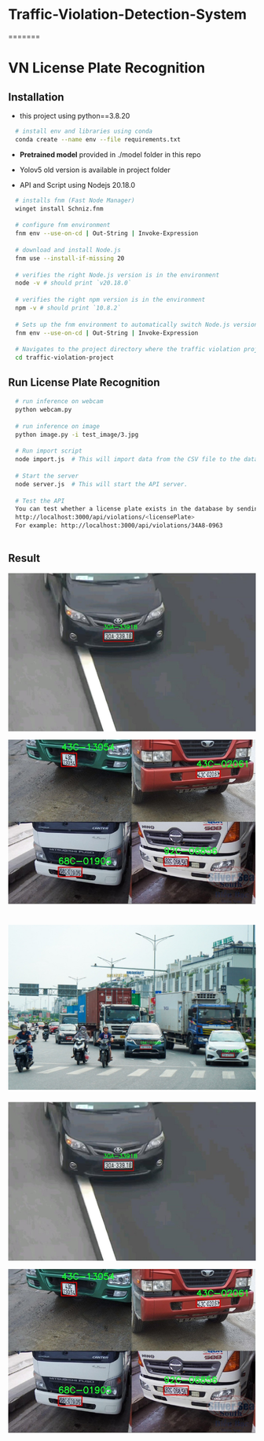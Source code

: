 # Traffic-Violation-Detection-System
=======
# VN License Plate Recognition

## Installation
- this project using python==3.8.20
```bash
  # install env and libraries using conda
  conda create --name env --file requirements.txt
```

- **Pretrained model** provided in ./model folder in this repo 

- Yolov5 old version is available in project folder
- API and Script using Nodejs 20.18.0
```bash
  # installs fnm (Fast Node Manager)
  winget install Schniz.fnm
  
  # configure fnm environment
  fnm env --use-on-cd | Out-String | Invoke-Expression
  
  # download and install Node.js
  fnm use --install-if-missing 20
  
  # verifies the right Node.js version is in the environment
  node -v # should print `v20.18.0`
  
  # verifies the right npm version is in the environment
  npm -v # should print `10.8.2`

  # Sets up the fnm environment to automatically switch Node.js versions when changing directories
  fnm env --use-on-cd | Out-String | Invoke-Expression

  # Navigates to the project directory where the traffic violation project is located
  cd traffic-violation-project

```

## Run License Plate Recognition

```bash
  # run inference on webcam
  python webcam.py 

  # run inference on image
  python image.py -i test_image/3.jpg

  # Run import script
  node import.js  # This will import data from the CSV file to the database.

  # Start the server
  node server.js  # This will start the API server.

  # Test the API
  You can test whether a license plate exists in the database by sending a GET request to the following endpoint:
  http://localhost:3000/api/violations/<licensePlate>
  For example: http://localhost:3000/api/violations/34A8-0963



```

## Result
![Demo 1](result/a1.jpg)

![Demo 2](result/a2.jpg)

![Demo 3](result/a3.jpg)
=======

![Demo 1](result/test1.jpg)

![Demo 2](result/test2.jpg)
